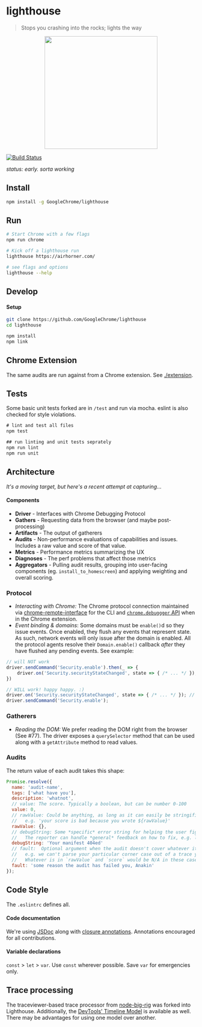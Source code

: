 # lighthouse
> Stops you crashing into the rocks; lights the way

<p align="center">
<img src="https://cloud.githubusercontent.com/assets/883126/13900813/10a62a14-edcc-11e5-8ad3-f927a592eeb0.png" height="300px">
</p>


[![Build Status](https://travis-ci.org/GoogleChrome/lighthouse.svg?branch=master)](https://travis-ci.org/GoogleChrome/lighthouse)

_status: early. sorta working_

## Install
```sh
npm install -g GoogleChrome/lighthouse
```

## Run
```sh
# Start Chrome with a few flags
npm run chrome

# Kick off a lighthouse run
lighthouse https://airhorner.com/

# see flags and options
lighthouse --help
```

## Develop

#### Setup
```sh
git clone https://github.com/GoogleChrome/lighthouse
cd lighthouse

npm install
npm link
```

## Chrome Extension

The same audits are run against from a Chrome extension. See [./extension](https://github.com/GoogleChrome/lighthouse/tree/master/extension).

## Tests

Some basic unit tests forked are in `/test` and run via mocha. eslint is also checked for style violations.

```js
# lint and test all files
npm test

## run linting and unit tests seprately
npm run lint
npm run unit
```

## Architecture

_It's a moving target, but here's a recent attempt at capturing..._

#### Components
* **Driver** - Interfaces with Chrome Debugging Protocol
* **Gathers** - Requesting data from the browser (and maybe post-processing)
* **Artifacts** - The output of gatherers
* **Audits** - Non-performance evaluations of capabilities and issues. Includes a raw value and score of that value.
* **Metrics** - Performance metrics summarizing the UX
* **Diagnoses** - The perf problems that affect those metrics
* **Aggregators** - Pulling audit results, grouping into user-facing components (eg. `install_to_homescreen`) and applying weighting and overall scoring.

### Protocol

* _Interacting with Chrome:_ The Chrome protocol connection maintained via  [chrome-remote-interface](https://github.com/cyrus-and/chrome-remote-interface) for the CLI and [`chrome.debuggger` API](https://developer.chrome.com/extensions/debugger) when in the Chrome extension. 
* _Event binding & domains_: Some domains must be `enable()`d so they issue events. Once enabled, they flush any events that represent state. As such, network events will only issue after the domain is enabled. All the protocol agents resolve their `Domain.enable()` callback _after_ they have flushed any pending events. See example:

```js
// will NOT work
driver.sendCommand('Security.enable').then(_ => {
	driver.on('Security.securityStateChanged', state => { /* ... */ });
})

// WILL work! happy happy. :)
driver.on('Security.securityStateChanged', state => { /* ... */ }); // event binding is synchronous
driver.sendCommand('Security.enable');
```

### Gatherers

* _Reading the DOM:_ We prefer reading the DOM right from the browser (See #77). The driver exposes a `querySelector` method that can be used along with a `getAttribute` method to read values. 

### Audits

The return value of each audit takes this shape:

```js
Promise.resolve({
  name: 'audit-name',
  tags: ['what have you'],
  description: 'whatnot',
  // value: The score. Typically a boolean, but can be number 0-100
  value: 0, 
  // rawValue: Could be anything, as long as it can easily be stringified and displayed, 
  //   e.g. 'your score is bad because you wrote ${rawValue}'
  rawValue: {}, 
  // debugString: Some *specific* error string for helping the user figure out why they failed here. 
  //   The reporter can handle *general* feedback on how to fix, e.g. links to the docs
  debugString: 'Your manifest 404ed' 
  // fault:  Optional argument when the audit doesn't cover whatever it is you're doing, 
  //   e.g. we can't parse your particular corner case out of a trace yet. 
  //   Whatever is in `rawValue` and `score` would be N/A in these cases
  fault: 'some reason the audit has failed you, Anakin'
});
```

## Code Style

The `.eslintrc` defines all.

#### Code documentation

We're using [JSDoc](http://usejsdoc.org/) along with [closure annotations](https://developers.google.com/closure/compiler/docs/js-for-compiler). Annotations encouraged for all contributions.

#### Variable declarations

`const` > `let` > `var`.  Use `const` wherever possible. Save `var` for emergencies only.

## Trace processing

The traceviewer-based trace processor from [node-big-rig](https://github.com/GoogleChrome/node-big-rig/tree/master/lib) was forked into Lighthouse. Additionally, the [DevTools' Timeline Model](https://github.com/paulirish/devtools-timeline-model) is available as well. There may be advantages for using one model over another.
